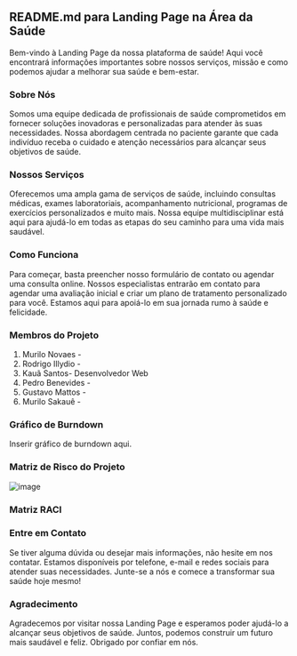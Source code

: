 ## README.md para Landing Page na Área da Saúde

Bem-vindo à Landing Page da nossa plataforma de saúde! Aqui você encontrará informações importantes sobre nossos serviços, missão e como podemos ajudar a melhorar sua saúde e bem-estar.

### Sobre Nós

Somos uma equipe dedicada de profissionais de saúde comprometidos em fornecer soluções inovadoras e personalizadas para atender às suas necessidades. Nossa abordagem centrada no paciente garante que cada indivíduo receba o cuidado e atenção necessários para alcançar seus objetivos de saúde.

### Nossos Serviços

Oferecemos uma ampla gama de serviços de saúde, incluindo consultas médicas, exames laboratoriais, acompanhamento nutricional, programas de exercícios personalizados e muito mais. Nossa equipe multidisciplinar está aqui para ajudá-lo em todas as etapas do seu caminho para uma vida mais saudável.

### Como Funciona

Para começar, basta preencher nosso formulário de contato ou agendar uma consulta online. Nossos especialistas entrarão em contato para agendar uma avaliação inicial e criar um plano de tratamento personalizado para você. Estamos aqui para apoiá-lo em sua jornada rumo à saúde e felicidade.

### Membros do Projeto

1. Murilo Novaes - 
2. Rodrigo Illydio -  
3. Kauã Santos- Desenvolvedor Web
4. Pedro Benevides -
5. Gustavo Mattos -
6. Murilo Sakauê - 

### Gráfico de Burndown

Inserir gráfico de burndown aqui.

### Matriz de Risco do Projeto

![image](https://github.com/gmattosoff/saude-mental/assets/160684494/a6f7e87f-55a6-4eb8-8da3-8659c5f7ee22)


### Matriz RACI


### Entre em Contato

Se tiver alguma dúvida ou desejar mais informações, não hesite em nos contatar. Estamos disponíveis por telefone, e-mail e redes sociais para atender suas necessidades. Junte-se a nós e comece a transformar sua saúde hoje mesmo!

### Agradecimento

Agradecemos por visitar nossa Landing Page e esperamos poder ajudá-lo a alcançar seus objetivos de saúde. Juntos, podemos construir um futuro mais saudável e feliz. Obrigado por confiar em nós.
